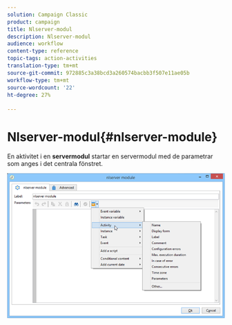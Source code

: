 ```yaml
---
solution: Campaign Classic
product: campaign
title: Nlserver-modul
description: Nlserver-modul
audience: workflow
content-type: reference
topic-tags: action-activities
translation-type: tm+mt
source-git-commit: 972885c3a38bcd3a260574bacbb3f507e11ae05b
workflow-type: tm+mt
source-wordcount: '22'
ht-degree: 27%

---
```



# Nlserver-modul{#nlserver-module}

En aktivitet i en **servermodul** startar en servermodul med de parametrar som anges i det centrala fönstret.

![](assets/nlserver_module_edit.png)

